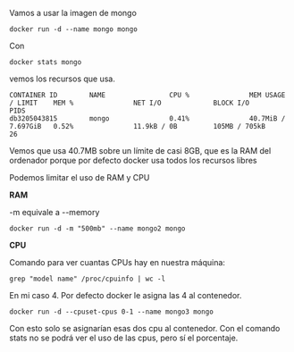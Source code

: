 Vamos a usar la imagen de mongo

    docker run -d --name mongo mongo
    
Con 
    
    docker stats mongo
    
vemos los recursos que usa.

    CONTAINER ID        NAME                CPU %               MEM USAGE / LIMIT    MEM %               NET I/O             BLOCK I/O           PIDS
    db3205043815        mongo               0.41%               40.7MiB / 7.697GiB   0.52%               11.9kB / 0B         105MB / 705kB       26

Vemos que usa 40.7MB sobre un límite de casi 8GB, que es la RAM del ordenador
porque por defecto docker usa todos los recursos libres

Podemos limitar el uso de RAM y CPU

**RAM**

-m equivale a --memory

    docker run -d -m "500mb" --name mongo2 mongo

**CPU**

Comando para ver cuantas CPUs hay en nuestra máquina:

    grep "model name" /proc/cpuinfo | wc -l
    
En mi caso 4. Por defecto docker le asigna las 4 al contenedor.

    docker run -d --cpuset-cpus 0-1 --name mongo3 mongo
    
Con esto solo se asignarían esas dos cpu al contenedor.
Con el comando stats no se podrá ver el uso de las cpus, pero sí el porcentaje.


 